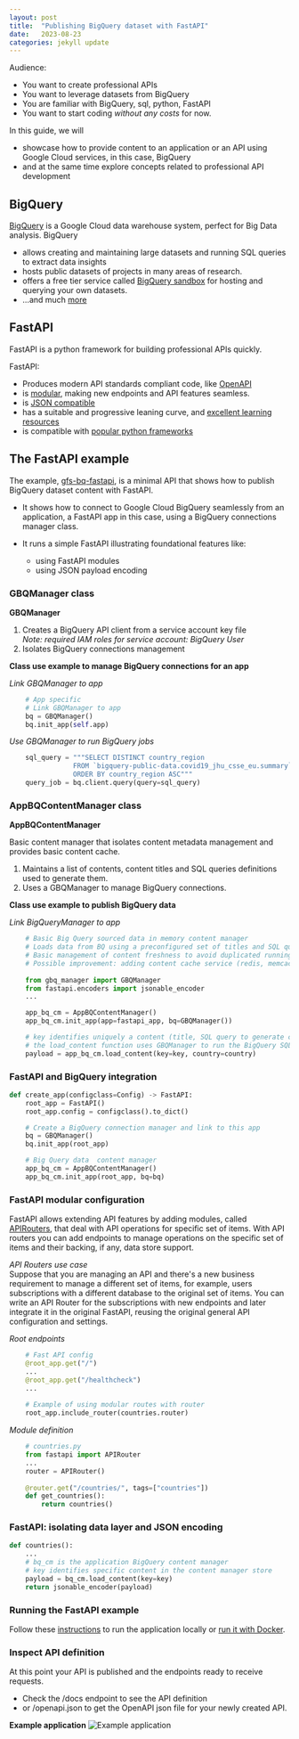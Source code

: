 ```yaml
---
layout: post
title:  "Publishing BigQuery dataset with FastAPI"
date:   2023-08-23
categories: jekyll update
---
```


Audience:
* You want to create professional APIs
* You want to leverage datasets from BigQuery
* You are familiar with BigQuery, sql, python, FastAPI
* You want to start coding *without any costs* for now.

In this guide, we will 
* showcase how to provide content to an application or an API using  Google Cloud services, in this case, BigQuery
* and at the same time explore concepts related to professional API development


## BigQuery
[BigQuery](https://cloud.google.com/bigquery) is a Google Cloud data warehouse system, perfect for Big Data analysis. BigQuery  
* allows creating and maintaining large datasets and running SQL queries to extract data insights
* hosts public datasets of projects in many areas of research. 
* offers a free tier service called [BigQuery sandbox](https://cloud.google.com/bigquery/docs/sandbox) for hosting
and querying your own datasets.
* ...and much [more](https://cloud.google.com/bigquery/docs/introduction) 


## FastAPI
FastAPI is a python framework for building professional APIs quickly.

FastAPI:
* Produces modern API standards compliant code, like [OpenAPI](https://github.com/OAI/OpenAPI-Specification)
* is [modular](https://fastapi.tiangolo.com/tutorial/bigger-applications/), making new endpoints and API features seamless.
* is [JSON compatible](https://fastapi.tiangolo.com/tutorial/encoder/)
* has a suitable and progressive leaning curve, and [excellent learning resources](https://fastapi.tiangolo.com/tutorial/)
* is compatible with [popular python frameworks](https://fastapi.tiangolo.com/advanced/wsgi/)


## The FastAPI example
The example, [gfs-bq-fastapi](https://github.com/amesones-dev/gfs-bq-fastapi.git),  is a minimal API that shows how to 
publish BigQuery dataset content with FastAPI.  

* It shows how to connect to Google Cloud BigQuery seamlessly from an application, a FastAPI app in this case, 
using a BigQuery connections manager class.
 
* It runs a simple FastAPI illustrating foundational features like:
  * using FastAPI modules
  * using JSON payload encoding

### GBQManager class

**GBQManager**
1. Creates a  BigQuery API client from a service account key file  
  *Note: required IAM roles for service account: BigQuery User*
2. Isolates BigQuery connections management

**Class use example to manage BigQuery connections for an app**  

*Link GBQManager to app*
```python
    # App specific
    # Link GBQManager to app
    bq = GBQManager()
    bq.init_app(self.app)
```

*Use GBQManager to run BigQuery jobs*    
```python    
    sql_query = """SELECT DISTINCT country_region  
                FROM `bigquery-public-data.covid19_jhu_csse_eu.summary`  
                ORDER BY country_region ASC""" 
    query_job = bq.client.query(query=sql_query)
```

### AppBQContentManager class
**AppBQContentManager**  

Basic content manager that isolates content metadata management and provides basic content cache.
1. Maintains a list of contents, content titles and SQL queries definitions used to generate them.
2. Uses a GBQManager to manage BigQuery connections.
 
**Class use example to publish BigQuery data**  

*Link BigQueryManager to app*
```python
    # Basic Big Query sourced data in memory content manager
    # Loads data from BQ using a preconfigured set of titles and SQL queries
    # Basic management of content freshness to avoid duplicated running BigQuery sql queries
    # Possible improvement: adding content cache service (redis, memcache)
    
    from gbq_manager import GBQManager
    from fastapi.encoders import jsonable_encoder
    ...

    app_bq_cm = AppBQContentManager()
    app_bq_cm.init_app(app=fastapi_app, bq=GBQManager())

    # key identifies uniquely a content (title, SQL query to generate content data)
    # the load_content function uses GBQManager to run the BigQuery SQL queries
    payload = app_bq_cm.load_content(key=key, country=country)

```
### FastAPI and BigQuery integration
```python
def create_app(configclass=Config) -> FastAPI:
    root_app = FastAPI()
    root_app.config = configclass().to_dict()

    # Create a BigQuery connection manager and link to this app
    bq = GBQManager()
    bq.init_app(root_app)

    # Big Query data  content manager
    app_bq_cm = AppBQContentManager()
    app_bq_cm.init_app(root_app, bq=bq)
```

### FastAPI modular configuration
FastAPI allows extending API features by adding modules, called 
[APIRouters](https://fastapi.tiangolo.com/tutorial/bigger-applications/#apirouter), that deal with API operations for 
specific set of items. With API routers you can add endpoints to manage operations on the specific set of items and their
backing, if any, data store support.

*API Routers use case*  
Suppose that you are managing an API and there's a new business requirement to manage a different set of items, 
for example, users subscriptions with a different database to the original set of items. 
You can write an API Router for the subscriptions with new endpoints and later integrate it in the original FastAPI,
reusing the original general API configuration and settings. 

*Root endpoints*
```python
    # Fast API config
    @root_app.get("/")
    ...
    @root_app.get("/healthcheck")
    ...
    
    # Example of using modular routes with router
    root_app.include_router(countries.router)
```
*Module definition*
```python
    # countries.py
    from fastapi import APIRouter
    ...
    router = APIRouter()
    
    @router.get("/countries/", tags=["countries"])
    def get_countries():
        return countries()
```

### FastAPI: isolating data layer and JSON encoding

```python
def countries():
    ...
    # bq_cm is the application BigQuery content manager
    # key identifies specific content in the content manager store
    payload = bq_cm.load_content(key=key)
    return jsonable_encoder(payload)
```


### Running the FastAPI example  
Follow these  [instructions](https://github.com/amesones-dev/gfs-bq-fastapi#readme) to run the application locally or 
[run it with Docker](https://github.com/amesones-dev/gfs-bq-fastapi/blob/main/run/README_DOCKER_RUN.md#instructions).


### Inspect API definition
At this point your API is published and the endpoints ready to receive requests.  
* Check the /docs endpoint to see the API definition 
* or /openapi.json to get the OpenAPI json file for your newly created API.

**Example application**
![Example application](/blog/res/img/gfsBQfastAPIdemo.png)
